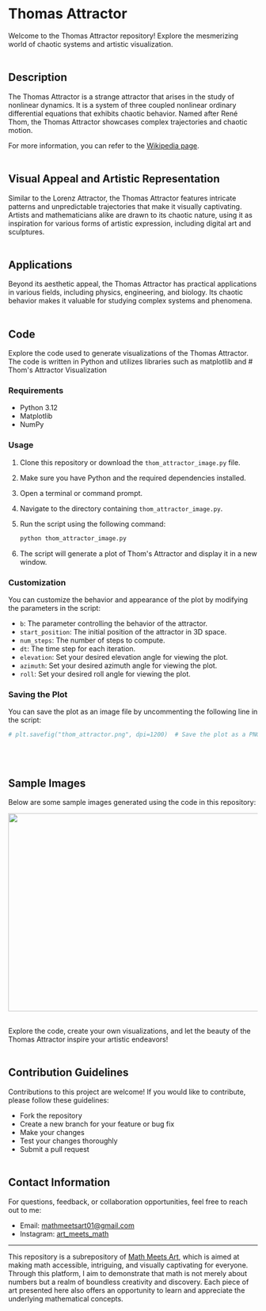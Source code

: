 # Thomas Attractor

Welcome to the Thomas Attractor repository! Explore the mesmerizing world of chaotic systems and artistic visualization.
<br/><br/>

## Description

The Thomas Attractor is a strange attractor that arises in the study of nonlinear dynamics. It is a system of three coupled nonlinear ordinary differential equations that exhibits chaotic behavior. Named after René Thom, the Thomas Attractor showcases complex trajectories and chaotic motion.

For more information, you can refer to the [Wikipedia page](https://en.wikipedia.org/wiki/Thomas%27_cyclically_symmetric_attractor).
<br/><br/>

## Visual Appeal and Artistic Representation

Similar to the Lorenz Attractor, the Thomas Attractor features intricate patterns and unpredictable trajectories that make it visually captivating. Artists and mathematicians alike are drawn to its chaotic nature, using it as inspiration for various forms of artistic expression, including digital art and sculptures.
<br/><br/>

## Applications

Beyond its aesthetic appeal, the Thomas Attractor has practical applications in various fields, including physics, engineering, and biology. Its chaotic behavior makes it valuable for studying complex systems and phenomena.
<br/><br/>

## Code

Explore the code used to generate visualizations of the Thomas Attractor. The code is written in Python and utilizes libraries such as matplotlib and # Thom's Attractor Visualization

### Requirements

- Python 3.12
- Matplotlib
- NumPy

### Usage

1. Clone this repository or download the `thom_attractor_image.py` file.
2. Make sure you have Python and the required dependencies installed.
3. Open a terminal or command prompt.
4. Navigate to the directory containing `thom_attractor_image.py`.
5. Run the script using the following command:

    ```bash
    python thom_attractor_image.py
    ```

6. The script will generate a plot of Thom's Attractor and display it in a new window.

### Customization

You can customize the behavior and appearance of the plot by modifying the parameters in the script:

- `b`: The parameter controlling the behavior of the attractor.
- `start_position`: The initial position of the attractor in 3D space.
- `num_steps`: The number of steps to compute.
- `dt`: The time step for each iteration.
- `elevation`: Set your desired elevation angle for viewing the plot.
- `azimuth`: Set your desired azimuth angle for viewing the plot.
- `roll`: Set your desired roll angle for viewing the plot.

### Saving the Plot

You can save the plot as an image file by uncommenting the following line in the script:

```python
# plt.savefig("thom_attractor.png", dpi=1200)  # Save the plot as a PNG file with high resolution## Sample Images
```
<br/><br/>

## Sample Images
Below are some sample images generated using the code in this repository:

<img src="https://github.com/mathmeetsart/Thomas-Attractor/assets/157393083/19e1dd3c-9f19-46a6-b711-7cf2fc2490a1" width="600" height="400">
<br/><br/>

Explore the code, create your own visualizations, and let the beauty of the Thomas Attractor inspire your artistic endeavors!
<br/><br/>

## Contribution Guidelines

Contributions to this project are welcome! If you would like to contribute, please follow these guidelines:
- Fork the repository
- Create a new branch for your feature or bug fix
- Make your changes
- Test your changes thoroughly
- Submit a pull request
<br/><br/>

## Contact Information

For questions, feedback, or collaboration opportunities, feel free to reach out to me:
- Email: mathmeetsart01@gmail.com
- Instagram: [art_meets_math](https://www.instagram.com/art_meets_math/)

---

This repository is a subrepository of [Math Meets Art](https://www.instagram.com/art_meets_math/), which is aimed at making math accessible, intriguing, and visually captivating for everyone. Through this platform, I aim to demonstrate that math is not merely about numbers but a realm of boundless creativity and discovery. Each piece of art presented here also offers an opportunity to learn and appreciate the underlying mathematical concepts.
